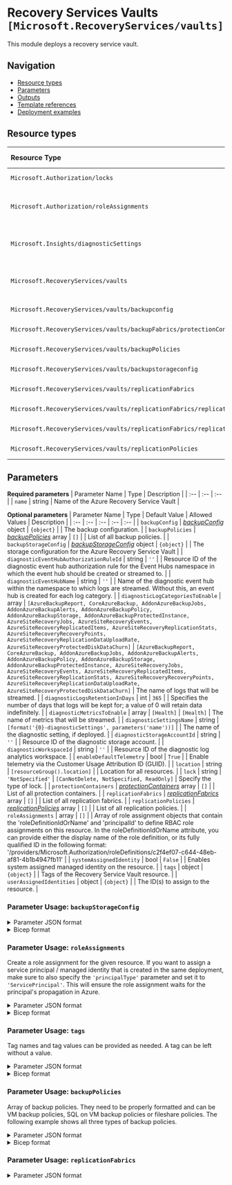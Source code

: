 # Recovery Services Vaults `[Microsoft.RecoveryServices/vaults]`

This module deploys a recovery service vault.

## Navigation

- [Resource types](#Resource-types)
- [Parameters](#Parameters)
- [Outputs](#Outputs)
- [Template references](#Template-references)
- [Deployment examples](#Deployment-examples)

## Resource types

| Resource Type | API Version |
| :-- | :-- |
| `Microsoft.Authorization/locks` | 2017-04-01 |
| `Microsoft.Authorization/roleAssignments` | 2021-04-01-preview |
| `Microsoft.Insights/diagnosticSettings` | 2021-05-01-preview |
| `Microsoft.RecoveryServices/vaults` | 2021-11-01-preview |
| `Microsoft.RecoveryServices/vaults/backupconfig` | 2021-10-01 |
| `Microsoft.RecoveryServices/vaults/backupFabrics/protectionContainers` | 2021-08-01 |
| `Microsoft.RecoveryServices/vaults/backupPolicies` | 2021-08-01 |
| `Microsoft.RecoveryServices/vaults/backupstorageconfig` | 2021-08-01 |
| `Microsoft.RecoveryServices/vaults/replicationFabrics` | 2021-12-01 |
| `Microsoft.RecoveryServices/vaults/replicationFabrics/replicationProtectionContainers` | 2021-12-01 |
| `Microsoft.RecoveryServices/vaults/replicationFabrics/replicationProtectionContainers/replicationProtectionContainerMappings` | 2021-12-01 |
| `Microsoft.RecoveryServices/vaults/replicationPolicies` | 2021-12-01 |

## Parameters

**Required parameters**
| Parameter Name | Type | Description |
| :-- | :-- | :-- |
| `name` | string | Name of the Azure Recovery Service Vault |

**Optional parameters**
| Parameter Name | Type | Default Value | Allowed Values | Description |
| :-- | :-- | :-- | :-- | :-- |
| `backupConfig` | _[backupConfig](backupConfig/readme.md)_ object | `{object}` |  | The backup configuration. |
| `backupPolicies` | _[backupPolicies](backupPolicies/readme.md)_ array | `[]` |  | List of all backup policies. |
| `backupStorageConfig` | _[backupStorageConfig](backupStorageConfig/readme.md)_ object | `{object}` |  | The storage configuration for the Azure Recovery Service Vault |
| `diagnosticEventHubAuthorizationRuleId` | string | `''` |  | Resource ID of the diagnostic event hub authorization rule for the Event Hubs namespace in which the event hub should be created or streamed to. |
| `diagnosticEventHubName` | string | `''` |  | Name of the diagnostic event hub within the namespace to which logs are streamed. Without this, an event hub is created for each log category. |
| `diagnosticLogCategoriesToEnable` | array | `[AzureBackupReport, CoreAzureBackup, AddonAzureBackupJobs, AddonAzureBackupAlerts, AddonAzureBackupPolicy, AddonAzureBackupStorage, AddonAzureBackupProtectedInstance, AzureSiteRecoveryJobs, AzureSiteRecoveryEvents, AzureSiteRecoveryReplicatedItems, AzureSiteRecoveryReplicationStats, AzureSiteRecoveryRecoveryPoints, AzureSiteRecoveryReplicationDataUploadRate, AzureSiteRecoveryProtectedDiskDataChurn]` | `[AzureBackupReport, CoreAzureBackup, AddonAzureBackupJobs, AddonAzureBackupAlerts, AddonAzureBackupPolicy, AddonAzureBackupStorage, AddonAzureBackupProtectedInstance, AzureSiteRecoveryJobs, AzureSiteRecoveryEvents, AzureSiteRecoveryReplicatedItems, AzureSiteRecoveryReplicationStats, AzureSiteRecoveryRecoveryPoints, AzureSiteRecoveryReplicationDataUploadRate, AzureSiteRecoveryProtectedDiskDataChurn]` | The name of logs that will be streamed. |
| `diagnosticLogsRetentionInDays` | int | `365` |  | Specifies the number of days that logs will be kept for; a value of 0 will retain data indefinitely. |
| `diagnosticMetricsToEnable` | array | `[Health]` | `[Health]` | The name of metrics that will be streamed. |
| `diagnosticSettingsName` | string | `[format('{0}-diagnosticSettings', parameters('name'))]` |  | The name of the diagnostic setting, if deployed. |
| `diagnosticStorageAccountId` | string | `''` |  | Resource ID of the diagnostic storage account. |
| `diagnosticWorkspaceId` | string | `''` |  | Resource ID of the diagnostic log analytics workspace. |
| `enableDefaultTelemetry` | bool | `True` |  | Enable telemetry via the Customer Usage Attribution ID (GUID). |
| `location` | string | `[resourceGroup().location]` |  | Location for all resources. |
| `lock` | string | `'NotSpecified'` | `[CanNotDelete, NotSpecified, ReadOnly]` | Specify the type of lock. |
| `protectionContainers` | _[protectionContainers](protectionContainers/readme.md)_ array | `[]` |  | List of all protection containers. |
| `replicationFabrics` | _[replicationFabrics](replicationFabrics/readme.md)_ array | `[]` |  | List of all replication fabrics. |
| `replicationPolicies` | _[replicationPolicies](replicationPolicies/readme.md)_ array | `[]` |  | List of all replication policies. |
| `roleAssignments` | array | `[]` |  | Array of role assignment objects that contain the 'roleDefinitionIdOrName' and 'principalId' to define RBAC role assignments on this resource. In the roleDefinitionIdOrName attribute, you can provide either the display name of the role definition, or its fully qualified ID in the following format: '/providers/Microsoft.Authorization/roleDefinitions/c2f4ef07-c644-48eb-af81-4b1b4947fb11' |
| `systemAssignedIdentity` | bool | `False` |  | Enables system assigned managed identity on the resource. |
| `tags` | object | `{object}` |  | Tags of the Recovery Service Vault resource. |
| `userAssignedIdentities` | object | `{object}` |  | The ID(s) to assign to the resource. |


### Parameter Usage: `backupStorageConfig`

<details>

<summary>Parameter JSON format</summary>

```json
"backupStorageConfig": {
    "value": {
        "storageModelType": "GeoRedundant",
        "crossRegionRestoreFlag": true
    }
}
```

</details>

<details>

<summary>Bicep format</summary>

```bicep
backupStorageConfig: {
    value: {
        storageModelType: 'GeoRedundant'
        crossRegionRestoreFlag: true
    }
}
```

</details>
<p>

### Parameter Usage: `roleAssignments`

Create a role assignment for the given resource. If you want to assign a service principal / managed identity that is created in the same deployment, make sure to also specify the `'principalType'` parameter and set it to `'ServicePrincipal'`. This will ensure the role assignment waits for the principal's propagation in Azure.

<details>

<summary>Parameter JSON format</summary>

```json
"roleAssignments": {
    "value": [
        {
            "roleDefinitionIdOrName": "Reader",
            "description": "Reader Role Assignment",
            "principalIds": [
                "12345678-1234-1234-1234-123456789012", // object 1
                "78945612-1234-1234-1234-123456789012" // object 2
            ]
        },
        {
            "roleDefinitionIdOrName": "/providers/Microsoft.Authorization/roleDefinitions/c2f4ef07-c644-48eb-af81-4b1b4947fb11",
            "principalIds": [
                "12345678-1234-1234-1234-123456789012" // object 1
            ],
            "principalType": "ServicePrincipal"
        }
    ]
}
```

</details>

<details>

<summary>Bicep format</summary>

```bicep
roleAssignments: [
    {
        roleDefinitionIdOrName: 'Reader'
        description: 'Reader Role Assignment'
        principalIds: [
            '12345678-1234-1234-1234-123456789012' // object 1
            '78945612-1234-1234-1234-123456789012' // object 2
        ]
    }
    {
        roleDefinitionIdOrName: '/providers/Microsoft.Authorization/roleDefinitions/c2f4ef07-c644-48eb-af81-4b1b4947fb11'
        principalIds: [
            '12345678-1234-1234-1234-123456789012' // object 1
        ]
        principalType: 'ServicePrincipal'
    }
]
```

</details>
<p>

### Parameter Usage: `tags`

Tag names and tag values can be provided as needed. A tag can be left without a value.

<details>

<summary>Parameter JSON format</summary>

```json
"tags": {
    "value": {
        "Environment": "Non-Prod",
        "Contact": "test.user@testcompany.com",
        "PurchaseOrder": "1234",
        "CostCenter": "7890",
        "ServiceName": "DeploymentValidation",
        "Role": "DeploymentValidation"
    }
}
```

</details>

<details>

<summary>Bicep format</summary>

```bicep
tags: {
    Environment: 'Non-Prod'
    Contact: 'test.user@testcompany.com'
    PurchaseOrder: '1234'
    CostCenter: '7890'
    ServiceName: 'DeploymentValidation'
    Role: 'DeploymentValidation'
}
```

</details>
<p>

### Parameter Usage: `backupPolicies`

Array of backup policies. They need to be properly formatted and can be VM backup policies, SQL on VM backup policies or fileshare policies. The following example shows all three types of backup policies.

<details>

<summary>Parameter JSON format</summary>

```json
"backupPolicies": {
  "value": [
    {
      "name": "VMpolicy",
      "type": "Microsoft.RecoveryServices/vaults/backupPolicies",
      "properties": {
        "backupManagementType": "AzureIaasVM",
        "instantRPDetails": {},
        "schedulePolicy": {
          "schedulePolicyType": "SimpleSchedulePolicy",
          "scheduleRunFrequency": "Daily",
          "scheduleRunTimes": [
            "2019-11-07T07:00:00Z"
          ],
          "scheduleWeeklyFrequency": 0
        },
        "retentionPolicy": {
          "retentionPolicyType": "LongTermRetentionPolicy",
          "dailySchedule": {
            "retentionTimes": [
              "2019-11-07T07:00:00Z"
            ],
            "retentionDuration": {
              "count": 180,
              "durationType": "Days"
            }
          },
          "weeklySchedule": {
            "daysOfTheWeek": [
              "Sunday"
            ],
            "retentionTimes": [
              "2019-11-07T07:00:00Z"
            ],
            "retentionDuration": {
              "count": 12,
              "durationType": "Weeks"
            }
          },
          "monthlySchedule": {
            "retentionScheduleFormatType": "Weekly",
            "retentionScheduleWeekly": {
              "daysOfTheWeek": [
                "Sunday"
              ],
              "weeksOfTheMonth": [
                "First"
              ]
            },
            "retentionTimes": [
              "2019-11-07T07:00:00Z"
            ],
            "retentionDuration": {
              "count": 60,
              "durationType": "Months"
            }
          },
          "yearlySchedule": {
            "retentionScheduleFormatType": "Weekly",
            "monthsOfYear": [
              "January"
            ],
            "retentionScheduleWeekly": {
              "daysOfTheWeek": [
                "Sunday"
              ],
              "weeksOfTheMonth": [
                "First"
              ]
            },
            "retentionTimes": [
              "2019-11-07T07:00:00Z"
            ],
            "retentionDuration": {
              "count": 10,
              "durationType": "Years"
            }
          }
        },
        "instantRpRetentionRangeInDays": 2,
        "timeZone": "UTC",
        "protectedItemsCount": 0
      }
    },
    {
      "name": "sqlpolicy",
      "type": "Microsoft.RecoveryServices/vaults/backupPolicies",
      "properties": {
        "backupManagementType": "AzureWorkload",
        "workLoadType": "SQLDataBase",
        "settings": {
          "timeZone": "UTC",
          "issqlcompression": true,
          "isCompression": true
        },
        "subProtectionPolicy": [
          {
            "policyType": "Full",
            "schedulePolicy": {
              "schedulePolicyType": "SimpleSchedulePolicy",
              "scheduleRunFrequency": "Weekly",
              "scheduleRunDays": [
                "Sunday"
              ],
              "scheduleRunTimes": [
                "2019-11-07T22:00:00Z"
              ],
              "scheduleWeeklyFrequency": 0
            },
            "retentionPolicy": {
              "retentionPolicyType": "LongTermRetentionPolicy",
              "weeklySchedule": {
                "daysOfTheWeek": [
                  "Sunday"
                ],
                "retentionTimes": [
                  "2019-11-07T22:00:00Z"
                ],
                "retentionDuration": {
                  "count": 104,
                  "durationType": "Weeks"
                }
              },
              "monthlySchedule": {
                "retentionScheduleFormatType": "Weekly",
                "retentionScheduleWeekly": {
                  "daysOfTheWeek": [
                    "Sunday"
                  ],
                  "weeksOfTheMonth": [
                    "First"
                  ]
                },
                "retentionTimes": [
                  "2019-11-07T22:00:00Z"
                ],
                "retentionDuration": {
                  "count": 60,
                  "durationType": "Months"
                }
              },
              "yearlySchedule": {
                "retentionScheduleFormatType": "Weekly",
                "monthsOfYear": [
                  "January"
                ],
                "retentionScheduleWeekly": {
                  "daysOfTheWeek": [
                    "Sunday"
                  ],
                  "weeksOfTheMonth": [
                    "First"
                  ]
                },
                "retentionTimes": [
                  "2019-11-07T22:00:00Z"
                ],
                "retentionDuration": {
                  "count": 10,
                  "durationType": "Years"
                }
              }
            }
          },
          {
            "policyType": "Differential",
            "schedulePolicy": {
              "schedulePolicyType": "SimpleSchedulePolicy",
              "scheduleRunFrequency": "Weekly",
              "scheduleRunDays": [
                "Monday"
              ],
              "scheduleRunTimes": [
                "2017-03-07T02:00:00Z"
              ],
              "scheduleWeeklyFrequency": 0
            },
            "retentionPolicy": {
              "retentionPolicyType": "SimpleRetentionPolicy",
              "retentionDuration": {
                "count": 30,
                "durationType": "Days"
              }
            }
          },
          {
            "policyType": "Log",
            "schedulePolicy": {
              "schedulePolicyType": "LogSchedulePolicy",
              "scheduleFrequencyInMins": 120
            },
            "retentionPolicy": {
              "retentionPolicyType": "SimpleRetentionPolicy",
              "retentionDuration": {
                "count": 15,
                "durationType": "Days"
              }
            }
          }
        ],
        "protectedItemsCount": 0
      }
    },
    {
      "name": "filesharepolicy",
      "type": "Microsoft.RecoveryServices/vaults/backupPolicies",
      "properties": {
        "backupManagementType": "AzureStorage",
        "workloadType": "AzureFileShare",
        "schedulePolicy": {
          "schedulePolicyType": "SimpleSchedulePolicy",
          "scheduleRunFrequency": "Daily",
          "scheduleRunTimes": [
            "2019-11-07T04:30:00Z"
          ],
          "scheduleWeeklyFrequency": 0
        },
        "retentionPolicy": {
          "retentionPolicyType": "LongTermRetentionPolicy",
          "dailySchedule": {
            "retentionTimes": [
              "2019-11-07T04:30:00Z"
            ],
            "retentionDuration": {
              "count": 30,
              "durationType": "Days"
            }
          }
        },
        "timeZone": "UTC",
        "protectedItemsCount": 0
      }
    }
  ]
}
```

</details>

<details>

<summary>Bicep format</summary>

```bicep
backupPolicies: [
    {
      name: 'VMpolicy'
      type: 'Microsoft.RecoveryServices/vaults/backupPolicies'
      properties: {
        backupManagementType: 'AzureIaasVM'
        instantRPDetails: {}
        schedulePolicy: {
          schedulePolicyType: 'SimpleSchedulePolicy'
          scheduleRunFrequency: 'Daily'
          scheduleRunTimes: [
            '2019-11-07T07:00:00Z'
          ]
          scheduleWeeklyFrequency: 0
        }
        retentionPolicy: {
          retentionPolicyType: 'LongTermRetentionPolicy'
          dailySchedule: {
            retentionTimes: [
              '2019-11-07T07:00:00Z'
            ]
            retentionDuration: {
              count: 180
              durationType: 'Days'
            }
          }
          weeklySchedule: {
            daysOfTheWeek: [
              'Sunday'
            ]
            retentionTimes: [
              '2019-11-07T07:00:00Z'
            ]
            retentionDuration: {
              count: 12
              durationType: 'Weeks'
            }
          }
          monthlySchedule: {
            retentionScheduleFormatType: 'Weekly'
            retentionScheduleWeekly: {
              daysOfTheWeek: [
                'Sunday'
              ]
              weeksOfTheMonth: [
                'First'
              ]
            }
            retentionTimes: [
              '2019-11-07T07:00:00Z'
            ]
            retentionDuration: {
              count: 60
              durationType: 'Months'
            }
          }
          yearlySchedule: {
            retentionScheduleFormatType: 'Weekly'
            monthsOfYear: [
              'January'
            ]
            retentionScheduleWeekly: {
              daysOfTheWeek: [
                'Sunday'
              ]
              weeksOfTheMonth: [
                'First'
              ]
            }
            retentionTimes: [
              '2019-11-07T07:00:00Z'
            ]
            retentionDuration: {
              count: 10
              durationType: 'Years'
            }
          }
        }
        instantRpRetentionRangeInDays: 2
        timeZone: 'UTC'
        protectedItemsCount: 0
      }
    }
    {
      name: 'sqlpolicy'
      type: 'Microsoft.RecoveryServices/vaults/backupPolicies'
      properties: {
        backupManagementType: 'AzureWorkload'
        workLoadType: 'SQLDataBase'
        settings: {
          timeZone: 'UTC'
          issqlcompression: true
          isCompression: true
        }
        subProtectionPolicy: [
          {
            policyType: 'Full'
            schedulePolicy: {
              schedulePolicyType: 'SimpleSchedulePolicy'
              scheduleRunFrequency: 'Weekly'
              scheduleRunDays: [
                'Sunday'
              ]
              scheduleRunTimes: [
                '2019-11-07T22:00:00Z'
              ]
              scheduleWeeklyFrequency: 0
            }
            retentionPolicy: {
              retentionPolicyType: 'LongTermRetentionPolicy'
              weeklySchedule: {
                daysOfTheWeek: [
                  'Sunday'
                ]
                retentionTimes: [
                  '2019-11-07T22:00:00Z'
                ]
                retentionDuration: {
                  count: 104
                  durationType: 'Weeks'
                }
              }
              monthlySchedule: {
                retentionScheduleFormatType: 'Weekly'
                retentionScheduleWeekly: {
                  daysOfTheWeek: [
                    'Sunday'
                  ]
                  weeksOfTheMonth: [
                    'First'
                  ]
                }
                retentionTimes: [
                  '2019-11-07T22:00:00Z'
                ]
                retentionDuration: {
                  count: 60
                  durationType: 'Months'
                }
              }
              yearlySchedule: {
                retentionScheduleFormatType: 'Weekly'
                monthsOfYear: [
                  'January'
                ]
                retentionScheduleWeekly: {
                  daysOfTheWeek: [
                    'Sunday'
                  ]
                  weeksOfTheMonth: [
                    'First'
                  ]
                }
                retentionTimes: [
                  '2019-11-07T22:00:00Z'
                ]
                retentionDuration: {
                  count: 10
                  durationType: 'Years'
                }
              }
            }
          }
          {
            policyType: 'Differential'
            schedulePolicy: {
              schedulePolicyType: 'SimpleSchedulePolicy'
              scheduleRunFrequency: 'Weekly'
              scheduleRunDays: [
                'Monday'
              ]
              scheduleRunTimes: [
                '2017-03-07T02:00:00Z'
              ]
              scheduleWeeklyFrequency: 0
            }
            retentionPolicy: {
              retentionPolicyType: 'SimpleRetentionPolicy'
              retentionDuration: {
                count: 30
                durationType: 'Days'
              }
            }
          }
          {
            policyType: 'Log'
            schedulePolicy: {
              schedulePolicyType: 'LogSchedulePolicy'
              scheduleFrequencyInMins: 120
            }
            retentionPolicy: {
              retentionPolicyType: 'SimpleRetentionPolicy'
              retentionDuration: {
                count: 15
                durationType: 'Days'
              }
            }
          }
        ]
        protectedItemsCount: 0
      }
    }
    {
      name: 'filesharepolicy'
      type: 'Microsoft.RecoveryServices/vaults/backupPolicies'
      properties: {
        backupManagementType: 'AzureStorage'
        workloadType: 'AzureFileShare'
        schedulePolicy: {
          schedulePolicyType: 'SimpleSchedulePolicy'
          scheduleRunFrequency: 'Daily'
          scheduleRunTimes: [
            '2019-11-07T04:30:00Z'
          ]
          scheduleWeeklyFrequency: 0
        }
        retentionPolicy: {
          retentionPolicyType: 'LongTermRetentionPolicy'
          dailySchedule: {
            retentionTimes: [
              '2019-11-07T04:30:00Z'
            ]
            retentionDuration: {
              count: 30
              durationType: 'Days'
            }
          }
        }
        timeZone: 'UTC'
        protectedItemsCount: 0
      }
    }
]
```

</details>
<p>

### Parameter Usage: `replicationFabrics`

<details>

<summary>Parameter JSON format</summary>

```json
"replicationFabrics": {
  "value": [
      {
          "location": "NorthEurope",
          "replicationContainers": [
              {
                  "name": "ne-container1",
                  "replicationContainerMappings": [
                    {
                      "policyName": "Default_values",
                      "targetContainerFabricName": "WestEurope-Fabric",
                      "targetContainerName": "we-conainer2"
                    }
                  ]
              }
          ]
      },
      {
          "name": "WestEurope-Fabric", //Optional
          "location": "WestEurope",
          "replicationContainers": [
              {
                  "name": "we-conainer2"
              }
          ]
      }
  ]
},
```

### Parameter Usage: `replicationPolicies`

<details>

<summary>Parameter JSON format</summary>

```json
"replicationPolicies": {
    "value": [
        {
            "name": "Default_values"
        },
        {
            "name": "Custom_values",
            "appConsistentFrequencyInMinutes": 240,
            "crashConsistentFrequencyInMinutes": 7,
            "multiVmSyncStatus": "Disable",
            "recoveryPointHistory": 2880
        }
    ]
}
```

</details>

<details>

<summary>Bicep format</summary>

```bicep
replicationPolicies: [
    {
        name: 'Default_values'
    }
    {
        name: 'Custom_values'
        appConsistentFrequencyInMinutes: 240
        crashConsistentFrequencyInMinutes: 7
        multiVmSyncStatus: 'Disable'
        recoveryPointHistory: 2880
    }
]
```

</details>
<p>

### Parameter Usage: `userAssignedIdentities`

You can specify multiple user assigned identities to a resource by providing additional resource IDs using the following format:

<details>

<summary>Parameter JSON format</summary>

```json
"userAssignedIdentities": {
    "value": {
        "/subscriptions/12345678-1234-1234-1234-123456789012/resourcegroups/validation-rg/providers/Microsoft.ManagedIdentity/userAssignedIdentities/adp-sxx-az-msi-x-001": {},
        "/subscriptions/12345678-1234-1234-1234-123456789012/resourcegroups/validation-rg/providers/Microsoft.ManagedIdentity/userAssignedIdentities/adp-sxx-az-msi-x-002": {}
    }
}
```

</details>

<details>

<summary>Bicep format</summary>

```bicep
userAssignedIdentities: {
    '/subscriptions/12345678-1234-1234-1234-123456789012/resourcegroups/validation-rg/providers/Microsoft.ManagedIdentity/userAssignedIdentities/adp-sxx-az-msi-x-001': {}
    '/subscriptions/12345678-1234-1234-1234-123456789012/resourcegroups/validation-rg/providers/Microsoft.ManagedIdentity/userAssignedIdentities/adp-sxx-az-msi-x-002': {}
}
```

</details>
<p>

## Outputs

| Output Name | Type | Description |
| :-- | :-- | :-- |
| `name` | string | The Name of the recovery services vault |
| `resourceGroupName` | string | The name of the resource group the recovery services vault was created in |
| `resourceId` | string | The resource ID of the recovery services vault |
| `systemAssignedPrincipalId` | string | The principal ID of the system assigned identity. |

## Template references

- [Diagnosticsettings](https://docs.microsoft.com/en-us/azure/templates/Microsoft.Insights/2021-05-01-preview/diagnosticSettings)
- [Locks](https://docs.microsoft.com/en-us/azure/templates/Microsoft.Authorization/2017-04-01/locks)
- [Roleassignments](https://docs.microsoft.com/en-us/azure/templates/Microsoft.Authorization/roleAssignments)
- [Vaults](https://docs.microsoft.com/en-us/azure/templates/Microsoft.RecoveryServices/2021-11-01-preview/vaults)
- [Vaults/Backupconfig](https://docs.microsoft.com/en-us/azure/templates/Microsoft.RecoveryServices/2021-10-01/vaults/backupconfig)
- [Vaults/Backupfabrics/Protectioncontainers](https://docs.microsoft.com/en-us/azure/templates/Microsoft.RecoveryServices/2021-08-01/vaults/backupFabrics/protectionContainers)
- [Vaults/Backuppolicies](https://docs.microsoft.com/en-us/azure/templates/Microsoft.RecoveryServices/2021-08-01/vaults/backupPolicies)
- [Vaults/Backupstorageconfig](https://docs.microsoft.com/en-us/azure/templates/Microsoft.RecoveryServices/2021-08-01/vaults/backupstorageconfig)
- [Vaults/Replicationfabrics](https://docs.microsoft.com/en-us/azure/templates/Microsoft.RecoveryServices/2021-12-01/vaults/replicationFabrics)
- [Vaults/Replicationfabrics/Replicationprotectioncontainers](https://docs.microsoft.com/en-us/azure/templates/Microsoft.RecoveryServices/2021-12-01/vaults/replicationFabrics/replicationProtectionContainers)
- [Vaults/Replicationfabrics/Replicationprotectioncontainers/Replicationprotectioncontainermappings](https://docs.microsoft.com/en-us/azure/templates/Microsoft.RecoveryServices/2021-12-01/vaults/replicationFabrics/replicationProtectionContainers/replicationProtectionContainerMappings)
- [Vaults/Replicationpolicies](https://docs.microsoft.com/en-us/azure/templates/Microsoft.RecoveryServices/2021-12-01/vaults/replicationPolicies)

## Deployment examples

<h3>Example 1</h3>

<details>

<summary>via JSON Parameter file</summary>

```json
{
    "$schema": "https://schema.management.azure.com/schemas/2019-04-01/deploymentParameters.json#",
    "contentVersion": "1.0.0.0",
    "parameters": {
        "name": {
            "value": "<<namePrefix>>-az-rsv-dr-001"
        },
        "replicationFabrics": {
            "value": [
                {
                    "location": "NorthEurope",
                    "replicationContainers": [
                        {
                            "name": "ne-container1",
                            "replicationContainerMappings": [
                                {
                                    "targetProtectionContainerId": "/Subscriptions/<<subscriptionId>>/resourceGroups/validation-rg/providers/Microsoft.RecoveryServices/vaults/<<namePrefix>>-az-rsv-min-001/replicationFabrics/NorthEurope/replicationProtectionContainers/ne-container2",
                                    "policyName": "Default_values",
                                    "targetContainerName": "pluto"
                                }
                            ]
                        },
                        {
                            "name": "ne-container2",
                            "replicationContainerMappings": [
                                {
                                    "policyName": "Default_values",
                                    "targetContainerFabricName": "WE-2",
                                    "targetContainerName": "we-container1"
                                }
                            ]
                        }
                    ]
                },
                {
                    "name": "WE-2",
                    "location": "WestEurope",
                    "replicationContainers": [
                        {
                            "name": "we-container1",
                            "replicationContainerMappings": [
                                {
                                    "policyName": "Default_values",
                                    "targetContainerFabricName": "NorthEurope",
                                    "targetContainerName": "ne-container2"
                                }
                            ]
                        }
                    ]
                }
            ]
        },
        "replicationPolicies": {
            "value": [
                {
                    "name": "Default_values"
                },
                {
                    "name": "Custom_values",
                    "appConsistentFrequencyInMinutes": 240,
                    "crashConsistentFrequencyInMinutes": 7,
                    "multiVmSyncStatus": "Disable",
                    "recoveryPointHistory": 2880
                }
            ]
        }
    }
}

```

</details>

<details>

<summary>via Bicep module</summary>

```bicep
module vaults './Microsoft.RecoveryServices/vaults/deploy.bicep' = {
  name: '${uniqueString(deployment().name)}-vaults'
  params: {
      name: '<<namePrefix>>-az-rsv-dr-001'
      replicationFabrics: [
        {
          replicationContainers: [
            {
              replicationContainerMappings: [
                {
                  policyName: 'Default_values'
                  targetContainerName: 'pluto'
                  targetProtectionContainerId: '/Subscriptions/<<subscriptionId>>/resourceGroups/validation-rg/providers/Microsoft.RecoveryServices/vaults/<<namePrefix>>-az-rsv-min-001/replicationFabrics/NorthEurope/replicationProtectionContainers/ne-container2'
                }
              ]
              name: 'ne-container1'
            }
            {
              replicationContainerMappings: [
                {
                  policyName: 'Default_values'
                  targetContainerName: 'we-container1'
                  targetContainerFabricName: 'WE-2'
                }
              ]
              name: 'ne-container2'
            }
          ]
          location: 'NorthEurope'
        }
        {
          replicationContainers: [
            {
              replicationContainerMappings: [
                {
                  policyName: 'Default_values'
                  targetContainerName: 'ne-container2'
                  targetContainerFabricName: 'NorthEurope'
                }
              ]
              name: 'we-container1'
            }
          ]
          location: 'WestEurope'
          name: 'WE-2'
        }
      ]
      replicationPolicies: [
        {
          name: 'Default_values'
        }
        {
          appConsistentFrequencyInMinutes: 240
          crashConsistentFrequencyInMinutes: 7
          name: 'Custom_values'
          multiVmSyncStatus: 'Disable'
          recoveryPointHistory: 2880
        }
      ]
  }
```

</details>

<h3>Example 2</h3>

<details>

<summary>via JSON Parameter file</summary>

```json
{
    "$schema": "https://schema.management.azure.com/schemas/2019-04-01/deploymentParameters.json#",
    "contentVersion": "1.0.0.0",
    "parameters": {
        "name": {
            "value": "<<namePrefix>>-az-rsv-min-001"
        }
    }
}

```

</details>

<details>

<summary>via Bicep module</summary>

```bicep
module vaults './Microsoft.RecoveryServices/vaults/deploy.bicep' = {
  name: '${uniqueString(deployment().name)}-vaults'
  params: {
      name: '<<namePrefix>>-az-rsv-min-001'
  }
```

</details>

<h3>Example 3</h3>

<details>

<summary>via JSON Parameter file</summary>

```json
{
    "$schema": "https://schema.management.azure.com/schemas/2019-04-01/deploymentParameters.json#",
    "contentVersion": "1.0.0.0",
    "parameters": {
        "name": {
            "value": "<<namePrefix>>-az-rsv-x-001"
        },
        "backupConfig": {
            "value": {
                "enhancedSecurityState": "Disabled",
                "softDeleteFeatureState": "Disabled"
            }
        },
        "backupPolicies": {
            "value": [
                {
                    "name": "VMpolicy",
                    "properties": {
                        "backupManagementType": "AzureIaasVM",
                        "instantRPDetails": {},
                        "schedulePolicy": {
                            "schedulePolicyType": "SimpleSchedulePolicy",
                            "scheduleRunFrequency": "Daily",
                            "scheduleRunTimes": [
                                "2019-11-07T07:00:00Z"
                            ],
                            "scheduleWeeklyFrequency": 0
                        },
                        "retentionPolicy": {
                            "retentionPolicyType": "LongTermRetentionPolicy",
                            "dailySchedule": {
                                "retentionTimes": [
                                    "2019-11-07T07:00:00Z"
                                ],
                                "retentionDuration": {
                                    "count": 180,
                                    "durationType": "Days"
                                }
                            },
                            "weeklySchedule": {
                                "daysOfTheWeek": [
                                    "Sunday"
                                ],
                                "retentionTimes": [
                                    "2019-11-07T07:00:00Z"
                                ],
                                "retentionDuration": {
                                    "count": 12,
                                    "durationType": "Weeks"
                                }
                            },
                            "monthlySchedule": {
                                "retentionScheduleFormatType": "Weekly",
                                "retentionScheduleWeekly": {
                                    "daysOfTheWeek": [
                                        "Sunday"
                                    ],
                                    "weeksOfTheMonth": [
                                        "First"
                                    ]
                                },
                                "retentionTimes": [
                                    "2019-11-07T07:00:00Z"
                                ],
                                "retentionDuration": {
                                    "count": 60,
                                    "durationType": "Months"
                                }
                            },
                            "yearlySchedule": {
                                "retentionScheduleFormatType": "Weekly",
                                "monthsOfYear": [
                                    "January"
                                ],
                                "retentionScheduleWeekly": {
                                    "daysOfTheWeek": [
                                        "Sunday"
                                    ],
                                    "weeksOfTheMonth": [
                                        "First"
                                    ]
                                },
                                "retentionTimes": [
                                    "2019-11-07T07:00:00Z"
                                ],
                                "retentionDuration": {
                                    "count": 10,
                                    "durationType": "Years"
                                }
                            }
                        },
                        "instantRpRetentionRangeInDays": 2,
                        "timeZone": "UTC",
                        "protectedItemsCount": 0
                    }
                },
                {
                    "name": "sqlpolicy",
                    "properties": {
                        "backupManagementType": "AzureWorkload",
                        "workLoadType": "SQLDataBase",
                        "settings": {
                            "timeZone": "UTC",
                            "issqlcompression": true,
                            "isCompression": true
                        },
                        "subProtectionPolicy": [
                            {
                                "policyType": "Full",
                                "schedulePolicy": {
                                    "schedulePolicyType": "SimpleSchedulePolicy",
                                    "scheduleRunFrequency": "Weekly",
                                    "scheduleRunDays": [
                                        "Sunday"
                                    ],
                                    "scheduleRunTimes": [
                                        "2019-11-07T22:00:00Z"
                                    ],
                                    "scheduleWeeklyFrequency": 0
                                },
                                "retentionPolicy": {
                                    "retentionPolicyType": "LongTermRetentionPolicy",
                                    "weeklySchedule": {
                                        "daysOfTheWeek": [
                                            "Sunday"
                                        ],
                                        "retentionTimes": [
                                            "2019-11-07T22:00:00Z"
                                        ],
                                        "retentionDuration": {
                                            "count": 104,
                                            "durationType": "Weeks"
                                        }
                                    },
                                    "monthlySchedule": {
                                        "retentionScheduleFormatType": "Weekly",
                                        "retentionScheduleWeekly": {
                                            "daysOfTheWeek": [
                                                "Sunday"
                                            ],
                                            "weeksOfTheMonth": [
                                                "First"
                                            ]
                                        },
                                        "retentionTimes": [
                                            "2019-11-07T22:00:00Z"
                                        ],
                                        "retentionDuration": {
                                            "count": 60,
                                            "durationType": "Months"
                                        }
                                    },
                                    "yearlySchedule": {
                                        "retentionScheduleFormatType": "Weekly",
                                        "monthsOfYear": [
                                            "January"
                                        ],
                                        "retentionScheduleWeekly": {
                                            "daysOfTheWeek": [
                                                "Sunday"
                                            ],
                                            "weeksOfTheMonth": [
                                                "First"
                                            ]
                                        },
                                        "retentionTimes": [
                                            "2019-11-07T22:00:00Z"
                                        ],
                                        "retentionDuration": {
                                            "count": 10,
                                            "durationType": "Years"
                                        }
                                    }
                                }
                            },
                            {
                                "policyType": "Differential",
                                "schedulePolicy": {
                                    "schedulePolicyType": "SimpleSchedulePolicy",
                                    "scheduleRunFrequency": "Weekly",
                                    "scheduleRunDays": [
                                        "Monday"
                                    ],
                                    "scheduleRunTimes": [
                                        "2017-03-07T02:00:00Z"
                                    ],
                                    "scheduleWeeklyFrequency": 0
                                },
                                "retentionPolicy": {
                                    "retentionPolicyType": "SimpleRetentionPolicy",
                                    "retentionDuration": {
                                        "count": 30,
                                        "durationType": "Days"
                                    }
                                }
                            },
                            {
                                "policyType": "Log",
                                "schedulePolicy": {
                                    "schedulePolicyType": "LogSchedulePolicy",
                                    "scheduleFrequencyInMins": 120
                                },
                                "retentionPolicy": {
                                    "retentionPolicyType": "SimpleRetentionPolicy",
                                    "retentionDuration": {
                                        "count": 15,
                                        "durationType": "Days"
                                    }
                                }
                            }
                        ],
                        "protectedItemsCount": 0
                    }
                },
                {
                    "name": "filesharepolicy",
                    "properties": {
                        "backupManagementType": "AzureStorage",
                        "workloadType": "AzureFileShare",
                        "schedulePolicy": {
                            "schedulePolicyType": "SimpleSchedulePolicy",
                            "scheduleRunFrequency": "Daily",
                            "scheduleRunTimes": [
                                "2019-11-07T04:30:00Z"
                            ],
                            "scheduleWeeklyFrequency": 0
                        },
                        "retentionPolicy": {
                            "retentionPolicyType": "LongTermRetentionPolicy",
                            "dailySchedule": {
                                "retentionTimes": [
                                    "2019-11-07T04:30:00Z"
                                ],
                                "retentionDuration": {
                                    "count": 30,
                                    "durationType": "Days"
                                }
                            }
                        },
                        "timeZone": "UTC",
                        "protectedItemsCount": 0
                    }
                }
            ]
        },
        "backupStorageConfig": {
            "value": {
                "storageModelType": "GeoRedundant",
                "crossRegionRestoreFlag": true
            }
        },
        "roleAssignments": {
            "value": [
                {
                    "roleDefinitionIdOrName": "Reader",
                    "principalIds": [
                        "<<deploymentSpId>>"
                    ]
                }
            ]
        },
        "diagnosticLogsRetentionInDays": {
            "value": 7
        },
        "diagnosticStorageAccountId": {
            "value": "/subscriptions/<<subscriptionId>>/resourceGroups/validation-rg/providers/Microsoft.Storage/storageAccounts/adp<<namePrefix>>azsax001"
        },
        "diagnosticWorkspaceId": {
            "value": "/subscriptions/<<subscriptionId>>/resourcegroups/validation-rg/providers/microsoft.operationalinsights/workspaces/adp-<<namePrefix>>-az-law-x-001"
        },
        "diagnosticEventHubAuthorizationRuleId": {
            "value": "/subscriptions/<<subscriptionId>>/resourceGroups/validation-rg/providers/Microsoft.EventHub/namespaces/adp-<<namePrefix>>-az-evhns-x-001/AuthorizationRules/RootManageSharedAccessKey"
        },
        "diagnosticEventHubName": {
            "value": "adp-<<namePrefix>>-az-evh-x-001"
        },
        "systemAssignedIdentity": {
            "value": true
        },
        "userAssignedIdentities": {
            "value": {
                "/subscriptions/<<subscriptionId>>/resourcegroups/validation-rg/providers/Microsoft.ManagedIdentity/userAssignedIdentities/adp-<<namePrefix>>-az-msi-x-001": {}
            }
        }
    }
}

```

</details>

<details>

<summary>via Bicep module</summary>

```bicep
module vaults './Microsoft.RecoveryServices/vaults/deploy.bicep' = {
  name: '${uniqueString(deployment().name)}-vaults'
  params: {
      diagnosticEventHubAuthorizationRuleId: '/subscriptions/<<subscriptionId>>/resourceGroups/validation-rg/providers/Microsoft.EventHub/namespaces/adp-<<namePrefix>>-az-evhns-x-001/AuthorizationRules/RootManageSharedAccessKey'
      diagnosticStorageAccountId: '/subscriptions/<<subscriptionId>>/resourceGroups/validation-rg/providers/Microsoft.Storage/storageAccounts/adp<<namePrefix>>azsax001'
      diagnosticEventHubName: 'adp-<<namePrefix>>-az-evh-x-001'
      userAssignedIdentities: {
        '/subscriptions/<<subscriptionId>>/resourcegroups/validation-rg/providers/Microsoft.ManagedIdentity/userAssignedIdentities/adp-<<namePrefix>>-az-msi-x-001': {}
      }
      backupStorageConfig: {
        storageModelType: 'GeoRedundant'
        crossRegionRestoreFlag: true
      }
      backupConfig: {
        enhancedSecurityState: 'Disabled'
        softDeleteFeatureState: 'Disabled'
      }
      diagnosticLogsRetentionInDays: 7
      backupPolicies: [
        {
          properties: {
            timeZone: 'UTC'
            instantRpRetentionRangeInDays: 2
            protectedItemsCount: 0
            retentionPolicy: {
              retentionPolicyType: 'LongTermRetentionPolicy'
              dailySchedule: {
                retentionTimes: [
                  '2019-11-07T07:00:00Z'
                ]
                retentionDuration: {
                  durationType: 'Days'
                  count: 180
                }
              }
              weeklySchedule: {
                retentionTimes: [
                  '2019-11-07T07:00:00Z'
                ]
                retentionDuration: {
                  durationType: 'Weeks'
                  count: 12
                }
                daysOfTheWeek: [
                  'Sunday'
                ]
              }
              monthlySchedule: {
                retentionScheduleWeekly: {
                  daysOfTheWeek: [
                    'Sunday'
                  ]
                  weeksOfTheMonth: [
                    'First'
                  ]
                }
                retentionTimes: [
                  '2019-11-07T07:00:00Z'
                ]
                retentionScheduleFormatType: 'Weekly'
                retentionDuration: {
                  durationType: 'Months'
                  count: 60
                }
              }
              yearlySchedule: {
                retentionScheduleWeekly: {
                  daysOfTheWeek: [
                    'Sunday'
                  ]
                  weeksOfTheMonth: [
                    'First'
                  ]
                }
                monthsOfYear: [
                  'January'
                ]
                retentionScheduleFormatType: 'Weekly'
                retentionDuration: {
                  durationType: 'Years'
                  count: 10
                }
                retentionTimes: [
                  '2019-11-07T07:00:00Z'
                ]
              }
            }
            schedulePolicy: {
              schedulePolicyType: 'SimpleSchedulePolicy'
              scheduleRunTimes: [
                '2019-11-07T07:00:00Z'
              ]
              scheduleWeeklyFrequency: 0
              scheduleRunFrequency: 'Daily'
            }
            instantRPDetails: {}
            backupManagementType: 'AzureIaasVM'
          }
          name: 'VMpolicy'
        }
        {
          properties: {
            backupManagementType: 'AzureWorkload'
            subProtectionPolicy: [
              {
                policyType: 'Full'
                retentionPolicy: {
                  retentionPolicyType: 'LongTermRetentionPolicy'
                  yearlySchedule: {
                    retentionScheduleWeekly: {
                      daysOfTheWeek: [
                        'Sunday'
                      ]
                      weeksOfTheMonth: [
                        'First'
                      ]
                    }
                    monthsOfYear: [
                      'January'
                    ]
                    retentionScheduleFormatType: 'Weekly'
                    retentionDuration: {
                      durationType: 'Years'
                      count: 10
                    }
                    retentionTimes: [
                      '2019-11-07T22:00:00Z'
                    ]
                  }
                  weeklySchedule: {
                    retentionTimes: [
                      '2019-11-07T22:00:00Z'
                    ]
                    retentionDuration: {
                      durationType: 'Weeks'
                      count: 104
                    }
                    daysOfTheWeek: [
                      'Sunday'
                    ]
                  }
                  monthlySchedule: {
                    retentionScheduleWeekly: {
                      daysOfTheWeek: [
                        'Sunday'
                      ]
                      weeksOfTheMonth: [
                        'First'
                      ]
                    }
                    retentionTimes: [
                      '2019-11-07T22:00:00Z'
                    ]
                    retentionScheduleFormatType: 'Weekly'
                    retentionDuration: {
                      durationType: 'Months'
                      count: 60
                    }
                  }
                }
                schedulePolicy: {
                  schedulePolicyType: 'SimpleSchedulePolicy'
                  scheduleRunTimes: [
                    '2019-11-07T22:00:00Z'
                  ]
                  scheduleWeeklyFrequency: 0
                  scheduleRunDays: [
                    'Sunday'
                  ]
                  scheduleRunFrequency: 'Weekly'
                }
              }
              {
                policyType: 'Differential'
                retentionPolicy: {
                  retentionPolicyType: 'SimpleRetentionPolicy'
                  retentionDuration: {
                    durationType: 'Days'
                    count: 30
                  }
                }
                schedulePolicy: {
                  schedulePolicyType: 'SimpleSchedulePolicy'
                  scheduleRunTimes: [
                    '2017-03-07T02:00:00Z'
                  ]
                  scheduleWeeklyFrequency: 0
                  scheduleRunDays: [
                    'Monday'
                  ]
                  scheduleRunFrequency: 'Weekly'
                }
              }
              {
                policyType: 'Log'
                retentionPolicy: {
                  retentionPolicyType: 'SimpleRetentionPolicy'
                  retentionDuration: {
                    durationType: 'Days'
                    count: 15
                  }
                }
                schedulePolicy: {
                  scheduleFrequencyInMins: 120
                  schedulePolicyType: 'LogSchedulePolicy'
                }
              }
            ]
            protectedItemsCount: 0
            workLoadType: 'SQLDataBase'
            settings: {
              isCompression: true
              timeZone: 'UTC'
              issqlcompression: true
            }
          }
          name: 'sqlpolicy'
        }
        {
          properties: {
            timeZone: 'UTC'
            retentionPolicy: {
              retentionPolicyType: 'LongTermRetentionPolicy'
              dailySchedule: {
                retentionTimes: [
                  '2019-11-07T04:30:00Z'
                ]
                retentionDuration: {
                  durationType: 'Days'
                  count: 30
                }
              }
            }
            workloadType: 'AzureFileShare'
            schedulePolicy: {
              schedulePolicyType: 'SimpleSchedulePolicy'
              scheduleRunTimes: [
                '2019-11-07T04:30:00Z'
              ]
              scheduleWeeklyFrequency: 0
              scheduleRunFrequency: 'Daily'
            }
            protectedItemsCount: 0
            backupManagementType: 'AzureStorage'
          }
          name: 'filesharepolicy'
        }
      ]
      diagnosticWorkspaceId: '/subscriptions/<<subscriptionId>>/resourcegroups/validation-rg/providers/microsoft.operationalinsights/workspaces/adp-<<namePrefix>>-az-law-x-001'
      name: '<<namePrefix>>-az-rsv-x-001'
      systemAssignedIdentity: true
      roleAssignments: [
        {
          principalIds: [
            '<<deploymentSpId>>'
          ]
          roleDefinitionIdOrName: 'Reader'
        }
      ]
  }
```

</details>
